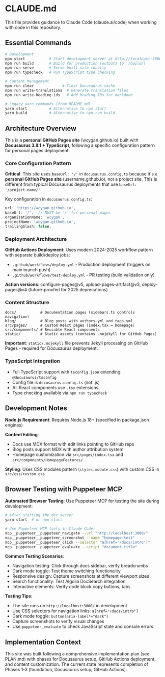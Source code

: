 # CLAUDE.md

This file provides guidance to Claude Code (claude.ai/code) when working with code in this repository.

## Essential Commands

```bash
# Development
npm start           # Start development server at http://localhost:3000
npm run build       # Build for production (outputs to ./build/)
npm run serve       # Serve built site locally
npm run typecheck   # Run TypeScript type checking

# Content Management
npm run clear             # Clear Docusaurus cache
npm run write-translations  # Generate translation files
npm run write-heading-ids   # Add heading IDs for markdown

# Legacy yarn commands (from README.md)
yarn start          # Alternative to npm start
yarn build          # Alternative to npm run build
```

## Architecture Overview

This is a **personal GitHub Pages site** (wcygan.github.io) built with **Docusaurus 3.8.1 + TypeScript**, following a specific configuration pattern for personal pages deployment.

### Core Configuration Pattern

**Critical**: This site uses `baseUrl: '/'` in `docusaurus.config.ts` because it's a **personal GitHub Pages site** (username.github.io), not a project site. This is different from typical Docusaurus deployments that use `baseUrl: '/project-name/'`.

Key configuration in `docusaurus.config.ts`:
```typescript
url: 'https://wcygan.github.io',
baseUrl: '/',  // MUST be '/' for personal pages
organizationName: 'wcygan',
projectName: 'wcygan.github.io',
trailingSlash: false,
```

### Deployment Architecture

**GitHub Actions Deployment**: Uses modern 2024-2025 workflow pattern with separate build/deploy jobs:
- `.github/workflows/deploy.yml` - Production deployment (triggers on main branch push)
- `.github/workflows/test-deploy.yml` - PR testing (build validation only)

**Action versions**: configure-pages@v5, upload-pages-artifact@v3, deploy-pages@v4 (future-proofed for 2025 deprecations)

### Content Structure

```
docs/           # Documentation pages (sidebars.ts controls navigation)
blog/           # Blog posts with authors.yml and tags.yml
src/pages/      # Custom React pages (index.tsx = homepage)
src/components/ # Reusable React components
static/         # Static assets (contains .nojekyll for GitHub Pages)
```

**Important**: `static/.nojekyll` file prevents Jekyll processing on GitHub Pages - required for Docusaurus deployment.

### TypeScript Integration

- Full TypeScript support with `tsconfig.json` extending `@docusaurus/tsconfig`
- Config file is `docusaurus.config.ts` (not .js)
- All React components use `.tsx` extensions
- Type checking available via `npm run typecheck`

## Development Notes

**Node.js Requirement**: Requires Node.js 18+ (specified in package.json engines)

**Content Editing**: 
- Docs use MDX format with edit links pointing to GitHub repo
- Blog posts support MDX with author attribution system
- Homepage customization via `src/pages/index.tsx` and `src/components/HomepageFeatures/`

**Styling**: Uses CSS modules pattern (`styles.module.css`) with custom CSS in `src/css/custom.css`

## Browser Testing with Puppeteer MCP

**Automated Browser Testing**: Use Puppeteer MCP for testing the site during development:

```bash
# After starting the dev server
yarn start  # or npm start

# Use Puppeteer MCP tools in Claude Code:
mcp__puppeteer__puppeteer_navigate --url "http://localhost:3000/"
mcp__puppeteer__puppeteer_screenshot --name "homepage-test"
mcp__puppeteer__puppeteer_click --selector "a[href='/docs/intro']"
mcp__puppeteer__puppeteer_evaluate --script "document.title"
```

**Common Testing Scenarios**:
- Navigation testing: Click through docs sidebar, verify breadcrumbs
- Dark mode toggle: Test theme switching functionality
- Responsive design: Capture screenshots at different viewport sizes
- Search functionality: Test Algolia DocSearch integration
- Interactive elements: Verify code block copy buttons, tabs

**Testing Tips**:
- The site runs on `http://localhost:3000/` in development
- Use CSS selectors for navigation links: `a[href="/docs/intro"]`
- Dark mode toggle: `button[aria-label*="dark"]`
- Capture screenshots to verify visual changes
- Use `puppeteer_evaluate` to check JavaScript state and console errors

## Implementation Context

This site was built following a comprehensive implementation plan (see PLAN.md) with phases for Docusaurus setup, GitHub Actions deployment, and content customization. The current state represents completion of Phases 1-3 (foundation, Docusaurus setup, GitHub Actions).